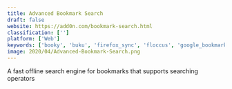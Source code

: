 ```yaml
---
title: Advanced Bookmark Search
draft: false 
website: https://add0n.com/bookmark-search.html
classification: ['']
platform: ['Web']
keywords: ['booky', 'buku', 'firefox_sync', 'floccus', 'google_bookmarks', 'linklocker', 'linkguardian', 'linkman', 'myframa', 'pinboard', 'projectmarks', 'quicklinkr', 'raindrop.io', 'stash.ai', 'storurl', 'symgi', 'tagpacker', 'bookmark_ninja', 'xbrowsersync', 'ymarks']
image: 2020/04/Advanced-Bookmark-Search.png
---
```

A fast offline search engine for bookmarks that supports searching operators